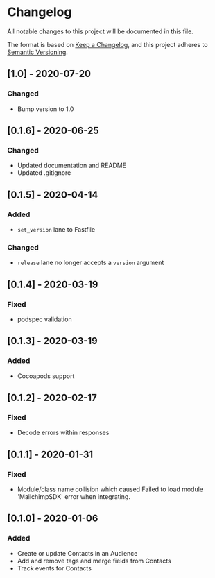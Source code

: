 # Changelog
All notable changes to this project will be documented in this file.

The format is based on [Keep a Changelog](https://keepachangelog.com/en/1.0.0/),
and this project adheres to [Semantic Versioning](https://semver.org/spec/v2.0.0.html).

## [1.0] - 2020-07-20
### Changed
- Bump version to 1.0

## [0.1.6] - 2020-06-25
### Changed
- Updated documentation and README
- Updated .gitignore

## [0.1.5] - 2020-04-14
### Added
- `set_version` lane to Fastfile

### Changed
- `release` lane no longer accepts a `version` argument

## [0.1.4] - 2020-03-19
### Fixed
- podspec validation

## [0.1.3] - 2020-03-19
### Added
- Cocoapods support

## [0.1.2] - 2020-02-17
### Fixed
- Decode errors within responses

## [0.1.1] - 2020-01-31
### Fixed
- Module/class name collision which caused Failed to load module 'MailchimpSDK' error when integrating.

## [0.1.0] - 2020-01-06
### Added
- Create or update Contacts in an Audience
- Add and remove tags and merge fields from Contacts
- Track events for Contacts
